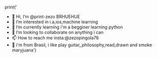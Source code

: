 print('
- 👋 Hi, I’m @print-zezo BRHUEHUE
- 👀 I’m interested in i.a,ios,machine learning
- 🌱 I’m currently learning i'm a begginer learning python
- 💞️ I’m looking to collaborate on anything i can
- 📫 How to reach me insta:@zezopingola76
- 👤 i'm from Brasil, i like play guitar,,philosophy,read,drawn and smoke maryjuana')
<!---
print-zezo/print-zezo is a ✨ special ✨ repository because its `README.md` (this file) appears on your GitHub profile.
You can click the Preview link to take a look at your changes.
--->
